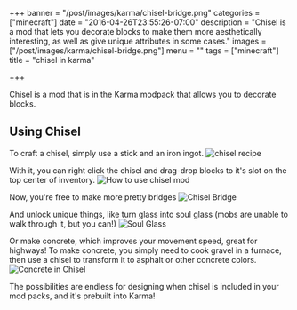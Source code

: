 +++
banner = "/post/images/karma/chisel-bridge.png"
categories = ["minecraft"]
date = "2016-04-26T23:55:26-07:00"
description = "Chisel is a mod that lets you decorate blocks to make them more aesthetically interesting, as well as give unique attributes in some cases."
images = ["/post/images/karma/chisel-bridge.png"]
menu = ""
tags = ["minecraft"]
title = "chisel in karma"

+++

Chisel is a mod that is in the Karma modpack that allows you to decorate blocks.
<!--more-->

## Using Chisel

To craft a chisel, simply use a stick and an iron ingot.
<img src="/post/images/karma/chisel-recipe.png" title="chisel recipe">

With it, you can right click the chisel and drag-drop blocks to it's slot on the top center of inventory.
<img src="/post/images/karma/chisel-usage.png" title="How to use chisel mod">

Now, you're free to make more pretty bridges
<img src="/post/images/karma/chisel-bridge.png" title="Chisel Bridge">

And unlock unique things, like turn glass into soul glass (mobs are unable to walk through it, but you can!)
<img src="/post/images/karma/soul-glass.png" title="Soul Glass">

Or make concrete, which improves your movement speed, great for highways! To make concrete, you simply need to cook gravel in a furnace, then use a chisel to transform it to asphalt or other concrete colors.
<img src="/post/images/karma/chisel-concrete.png" title="Concrete in Chisel">

The possibilities are endless for designing when chisel is included in your mod packs, and it's prebuilt into Karma!